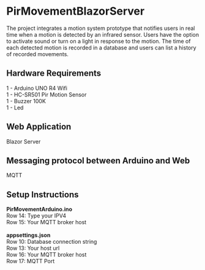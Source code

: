 <h1>PirMovementBlazorServer</h1>

The project integrates a motion system prototype that notifies users in real time when a motion is detected by an infrared sensor. Users have the option to activate sound or turn on a light in response to the motion. The time of each detected motion is recorded in a database and users can list a history of recorded movements.

<h2>Hardware Requirements</h2>

1 - Arduino UNO R4 Wifi
</br>
1 - HC-SR501 Pir Motion Sensor
</br>
1 - Buzzer 100K
</br>
1 - Led

<h2>Web Application</h2>

Blazor Server

<h2>Messaging protocol between Arduino and Web</h2>

MQTT

<h2>Setup Instructions</h2>

<b>PirMovementArduino.ino</b>
</br>
Row 14: Type your IPV4
</br>
Row 15: Your MQTT broker host
</br>
</br>
<b>appsettings.json</b>
</br>
Row 10: Database connection string
</br>
Row 13: Your host url
</br>
Row 16: Your MQTT broker host
</br>
Row 17: MQTT Port
